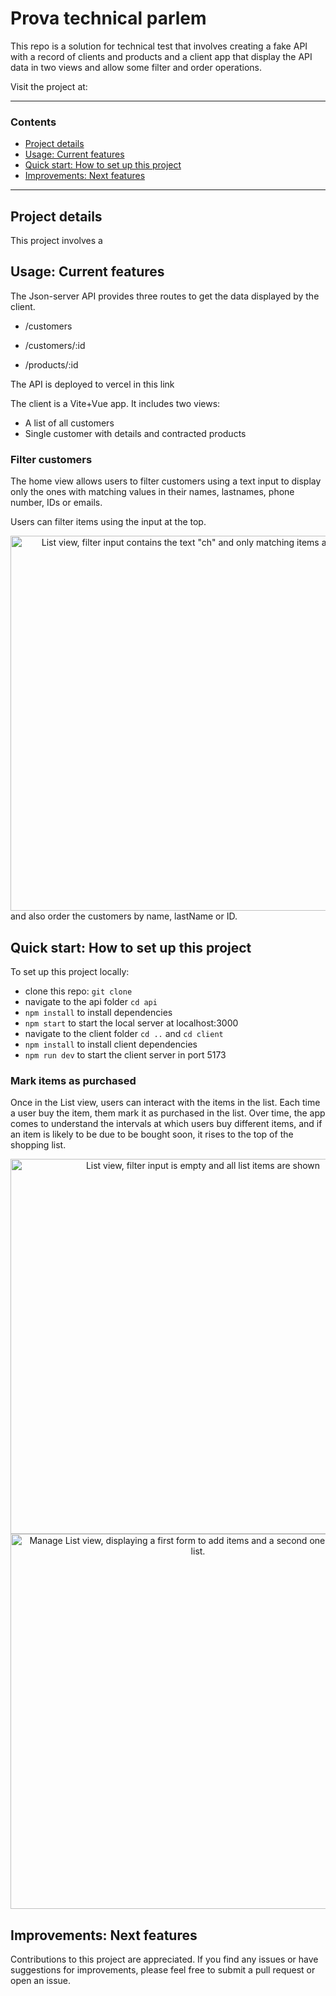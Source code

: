 # Prova technical parlem

This repo is a solution for technical test that involves creating a fake API with a record of clients and products and a client app that display the API data in two views and allow some filter and order operations.

Visit the project at:

---

### Contents

- [Project details](#project-details)
- [Usage: Current features](#features)
- [Quick start: How to set up this project](#set-up)
- [Improvements: Next features](#improvements)

---

## Project details

This project involves a

## Usage: Current features

The Json-server API provides three routes to get the data displayed by the client.

- /customers

- /customers/:id

- /products/:id

The API is deployed to vercel in this link

The client is a Vite+Vue app. It includes two views:

- A list of all customers
- Single customer with details and contracted products

### Filter customers

The home view allows users to filter customers using a text input to display only the ones with matching values in their names, lastnames, phone number, IDs or emails.

Users can filter items using the input at the top.
<br/>

<div align='center'>
<img src='./public/img/items-filter.png' alt='List view, filter input contains the text "ch" and only matching items are shown' width='600'/>
</div>
 and also order the customers by name, lastName or ID.

## Quick start: How to set up this project

To set up this project locally:

- clone this repo: `git clone`
- navigate to the api folder `cd api`
- `npm install` to install dependencies
- `npm start` to start the local server at localhost:3000
- navigate to the client folder `cd ..` and `cd client`
- `npm install` to install client dependencies
- `npm run dev` to start the client server in port 5173

### Mark items as purchased

Once in the List view, users can interact with the items in the list. Each time a user buy the item, them mark it as purchased in the list. Over time, the app comes to understand the intervals at which users buy different items, and if an item is likely to be due to be bought soon, it rises to the top of the shopping list.
<br/>

<div align='center'>
<img src='./public/img/items.png' alt='List view, filter input is empty and all list items are shown' width='600'/>
</div>

<div align='center'>
<img src='./public/img/manage-list.png' alt='Manage List view, displaying a first form to add items and a second one to share the list.' width='600'/>
</div>

## Improvements: Next features

Contributions to this project are appreciated. If you find any issues or have suggestions for improvements, please feel free to submit a pull request or open an issue.
